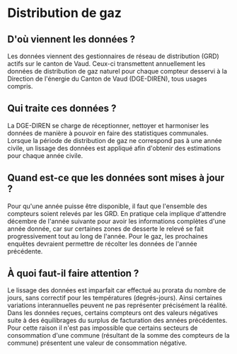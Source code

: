 <!--- Content retrieved by 'generate_doc_accordion_panels()' in fct_helpers.R & utils_helpers.R -->
<!--- Don't add linebreaks within paragraphs or use <br> tags inline, add empty line at the end, prefer plain HTML for links -->
# Distribution de gaz

## D'où viennent les données ?

Les données viennent des gestionnaires de réseau de distribution (GRD) actifs sur le canton de Vaud. Ceux-ci transmettent annuellement les données de distribution de gaz naturel pour chaque compteur desservi à la Direction de l'énergie du Canton de Vaud (DGE-DIREN), tous usages compris. 

## Qui traite ces données ?

La DGE-DIREN se charge de réceptionner, nettoyer et harmoniser les données de manière à pouvoir en faire des statistiques communales. Lorsque la période de distribution de gaz ne correspond pas à une année civile, un lissage des données est appliqué afin d'obtenir des estimations pour chaque année civile.

## Quand est-ce que les données sont mises à jour ?

Pour qu'une année puisse être disponible, il faut que l'ensemble des compteurs soient relevés par les GRD. En pratique cela implique d'attendre décembre de l'année suivante pour avoir les informations complètes d'une année donnée, car sur certaines zones de desserte le relevé se fait progressivement tout au long de l'année. Pour le gaz, les prochaines enquêtes devraient permettre de récolter les données de l'année précédente. 

## À quoi faut-il faire attention ?

Le lissage des données est imparfait car effectué au prorata du nombre de jours, sans correctif pour les températures (degrés-jours). Ainsi certaines variations interannuelles peuvent ne pas représenter précisément la réalité. Dans les données reçues, certains compteurs ont des valeurs négatives suite à des équilibrages du surplus de facturation des années précédentes. Pour cette raison il n'est pas impossible que certains secteurs de consommation d'une commune (résultant de la somme des compteurs de la commune) présentent une valeur de consommation négative.

